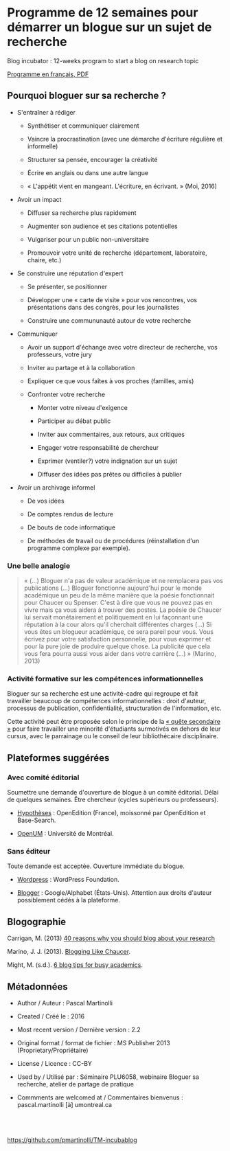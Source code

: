 # Programme de 12 semaines pour démarrer un blogue sur un sujet de recherche

Blog incubator : 12-weeks program to start a blog on research topic

[Programme en français, PDF](https://github.com/pmartinolli/TM-incubablog/blob/master/files/TM-incubablog-v2.2.fr.pdf)

## Pourquoi bloguer sur sa recherche ?

- S'entraîner à rédiger

   - Synthétiser et communiquer clairement
 
   - Vaincre la procrastination (avec une démarche d'écriture régulière et informelle)
   
   - Structurer sa pensée, encourager la créativité
   
   - Écrire en anglais ou dans une autre langue
   
   - « L'appétit vient en mangeant. L'écriture, en écrivant. » (Moi, 2016)

- Avoir un impact

   - Diffuser sa recherche plus rapidement

   - Augmenter son audience et ses citations potentielles

   - Vulgariser pour un public non-universitaire

   - Promouvoir votre unité de recherche (département, laboratoire, chaire, etc.)
 
- Se construire une réputation d'expert

   - Se présenter, se positionner
   
   - Développer une « carte de visite » pour vos rencontres, vos présentations dans des congrès, pour les journalistes
   
   - Construire une commununauté autour de votre recherche

- Communiquer

   - Avoir un support d'échange avec votre directeur de recherche, vos professeurs, votre jury

   - Inviter au partage et à la collaboration
   
   - Expliquer ce que vous faîtes à vos proches (familles, amis)

   - Confronter votre recherche
   
      - Monter votre niveau d'exigence
      
      - Participer au débat public
      
      - Inviter aux commentaires, aux retours, aux critiques
      
      - Engager votre responsabilité de chercheur
      
      - Exprimer (ventiler?) votre indignation sur un sujet 
      
      - Diffuser des idées pas prêtes ou difficiles à publier

- Avoir un archivage informel

    - De vos idées
    
    - De comptes rendus de lecture
    
    - De bouts de code informatique
    
    - De méthodes de travail ou de procédures (réinstallation d'un programme complexe par exemple).


### Une belle analogie

> « (...) Bloguer n'a pas de valeur académique et ne remplacera pas vos publications (...) 
> Bloguer fonctionne aujourd'hui pour le monde académique un peu de la même manière que la poésie fonctionnait pour Chaucer ou Spenser. C'est à dire que vous ne pouvez pas en vivre mais ça vous aidera à trouver des postes. La poésie de Chaucer lui servait monétairement et politiquement en lui façonnant une réputation à la cour alors qu'il cherchait différentes charges (...)
> Si vous êtes un blogueur académique, ce sera pareil pour vous. Vous écrivez pour votre satisfaction personnelle, pour vous exprimer et pour la pure joie de produire quelque chose. La publicité que cela vous fera pourra aussi vous aider dans votre carrière (...) » (Marino, 2013)

### Activité formative sur les compétences informationnelles

Bloguer sur sa recherche est une activité-cadre qui regroupe et fait travailler beaucoup de compétences informationnelles : droit d'auteur, processus de publication, confidentialité, structuration de l'information, etc. 

Cette activité peut être proposée selon le principe de la [« quête secondaire »](https://github.com/pmartinolli/TM-Wikipedibus/blob/master/README.md#qu%C3%AAte-secondaire) pour faire travailler une minorité d'étudiants surmotivés en dehors de leur cursus, avec le parrainage ou le conseil de leur bibliothécaire disciplinaire.

## Plateformes suggérées

### Avec comité éditorial

Soumettre une demande d'ouverture de blogue à un comité éditorial. Délai de quelques semaines. Être chercheur (cycles supérieurs ou professeurs).

- [Hypothèses](https://hypotheses.org/) : OpenEdition (France), moissonné par OpenEdition et Base-Search.

- [OpenUM](https://openum.ca/) : Université de Montréal.

### Sans éditeur

Toute demande est acceptée. Ouverture immédiate du blogue. 

- [Wordpress](https://wordpress.com/) : WordPress Foundation.

- [Blogger](https://www.blogger.com/) : Google/Alphabet (États-Unis). Attention aux droits d'auteur possiblement cédés à la plateforme.

## Blogographie

Carrigan, M. (2013) [40 reasons why you should blog about your research](http://sociologicalimagination.org/archives/13910)

Marino, J. J. (2013). [Blogging Like Chaucer](http://dagblog.com/media/blogging-chaucer-16772).

Might, M. (s.d.). [6 blog tips for busy academics](http://matt.might.net/articles/how-to-blog-as-an-academic/).

## Métadonnées

* Author / Auteur : Pascal Martinolli

* Created / Créé le : 2016

* Most recent version / Dernière version : 2.2

* Original format / format de fichier : MS Publisher 2013 (Proprietary/Propriétaire)

* License / Licence : CC-BY

* Used by / Utilisé par  : Séminaire PLU6058, webinaire Bloguer sa recherche, atelier de partage de pratique

* Commments are welcomed at / Commentaires bienvenus : pascal.martinolli [à] umontreal.ca


\
\
\
https://github.com/pmartinolli/TM-incubablog
